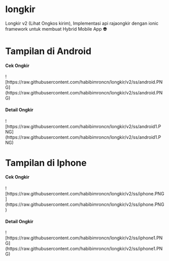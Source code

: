 # longkir
Longkir v2 (Lihat Ongkos kirim), Implementasi api rajaongkir dengan ionic framework untuk membuat Hybrid Mobile App :alien:

# Tampilan di Android
<h4>Cek Ongkir</h4>
![https://raw.githubusercontent.com/habibimroncn/longkir/v2/ss/android.PNG](https://raw.githubusercontent.com/habibimroncn/longkir/v2/ss/android.PNG)
<h4>Detail Ongkir</h4>
![https://raw.githubusercontent.com/habibimroncn/longkir/v2/ss/android1.PNG](https://raw.githubusercontent.com/habibimroncn/longkir/v2/ss/android1.PNG)

# Tampilan di Iphone
<h4>Cek Ongkir</h4>
![https://raw.githubusercontent.com/habibimroncn/longkir/v2/ss/iphone.PNG](https://raw.githubusercontent.com/habibimroncn/longkir/v2/ss/iphone.PNG)
<h4>Detail Ongkir</h4>
![https://raw.githubusercontent.com/habibimroncn/longkir/v2/ss/iphone1.PNG](https://raw.githubusercontent.com/habibimroncn/longkir/v2/ss/iphone1.PNG)